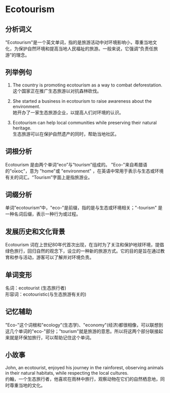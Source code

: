 # Ecotourism

## 分析词义

  

"Ecotourism"是一个英文单词，指的是旅游活动中对环境影响小，尊重当地文化，为保护自然环境和提高当地人民福祉的旅游。一般来说，它强调“负责任旅游”的理念。

  

## 列举例句

  

1.  The country is promoting ecotourism as a way to combat deforestation.  
    这个国家正在推广生态旅游以对抗森林砍伐。
    
      
    
2.  She started a business in ecotourism to raise awareness about the environment.  
    她开办了一家生态旅游企业，以提高人们对环境的认识。
    
      
    
3.  Ecotourism can help local communities while preserving their natural heritage.  
    生态旅游可以在保护自然遗产的同时，帮助当地社区。
    
      
    

  

## 词根分析

  

Ecotourism 是由两个单词“eco”与“tourism”组成的。 "Eco-"来自希腊语的"οἶκος"，意为 "home"或 "environment" ，在英语中常用于表示与生态或环境有关的词汇。“Tourism”字面上是指旅游业。

  

## 词缀分析

  

单词”ecotourism“中，"eco-"是前缀，指的是与生态或环境相关；"-tourism" 是一种名词后缀，表示一种行为或过程。

  

## 发展历史和文化背景

  

Ecotourism 词在上世纪80年代首次出现，在当时为了关注和保护地球环境，提倡绿色旅行，回归自然的观念下，设立的一种新的旅游方式。它的目的是旨在通过教育和参与活动，游客可以了解并对环境负责。

  

## 单词变形

  

名词：ecotourist (生态旅行者)  
形容词：ecotouristic(与生态旅游有关的)

  

## 记忆辅助

  

"Eco-"这个词根和"ecology"(生态学)、"economy"(经济)都很相像，可以联想到这几个单词的"eco-"部分；"tourism"就是旅游的意思。所以将这两个部分联接起来就是环保加旅行，可以帮助记住这个单词。

  

## 小故事

  

John, an ecotourist, enjoyed his journey in the rainforest, observing animals in their natural habitats, while respecting the local cultures.  
约翰，一个生态旅行者，他喜欢在雨林中旅行，观察动物在它们的自然栖息地，同时尊重当地的文化。
